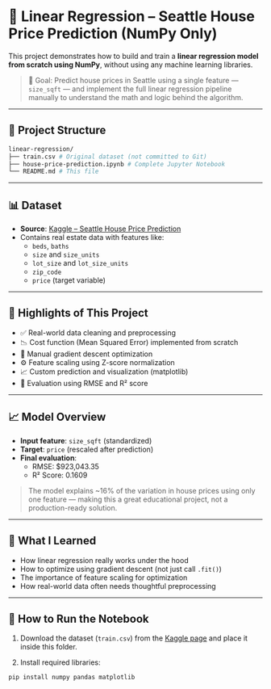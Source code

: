 # 🏡 Linear Regression – Seattle House Price Prediction (NumPy Only)

This project demonstrates how to build and train a **linear regression model from scratch using NumPy**, without using any machine learning libraries.

> 🎯 Goal: Predict house prices in Seattle using a single feature — `size_sqft` — and implement the full linear regression pipeline manually to understand the math and logic behind the algorithm.

---

## 📂 Project Structure
```bash
linear-regression/
├── train.csv # Original dataset (not committed to Git)
├── house-price-prediction.ipynb # Complete Jupyter Notebook
└── README.md # This file
```
---

## 📊 Dataset

- **Source**: [Kaggle – Seattle House Price Prediction](https://www.kaggle.com/datasets/samuelcortinhas/house-price-prediction-seattle)
- Contains real estate data with features like:
  - `beds`, `baths`
  - `size` and `size_units`
  - `lot_size` and `lot_size_units`
  - `zip_code`
  - `price` (target variable)

---

## 📌 Highlights of This Project

- ✅ Real-world data cleaning and preprocessing
- 📉 Cost function (Mean Squared Error) implemented from scratch
- 🔁 Manual gradient descent optimization
- ⚙️ Feature scaling using Z-score normalization
- 📈 Custom prediction and visualization (matplotlib)
- 🧪 Evaluation using RMSE and R² score

---

## 📈 Model Overview

- **Input feature**: `size_sqft` (standardized)
- **Target**: `price` (rescaled after prediction)
- **Final evaluation**:
  - RMSE: \$923,043.35
  - R² Score: 0.1609

> The model explains ~16% of the variation in house prices using only one feature — making this a great educational project, not a production-ready solution.

---

## 🧠 What I Learned

- How linear regression really works under the hood
- How to optimize using gradient descent (not just call `.fit()`)
- The importance of feature scaling for optimization
- How real-world data often needs thoughtful preprocessing

---

## 🚀 How to Run the Notebook

1. Download the dataset (`train.csv`) from the [Kaggle page](https://www.kaggle.com/datasets/samuelcortinhas/house-price-prediction-seattle) and place it inside this folder.

2. Install required libraries:

```bash
pip install numpy pandas matplotlib
